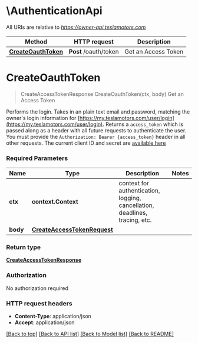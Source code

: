 # \AuthenticationApi

All URIs are relative to *https://owner-api.teslamotors.com*

Method | HTTP request | Description
------------- | ------------- | -------------
[**CreateOauthToken**](AuthenticationApi.md#CreateOauthToken) | **Post** /oauth/token | Get an Access Token


# **CreateOauthToken**
> CreateAccessTokenResponse CreateOauthToken(ctx, body)
Get an Access Token

Performs the login. Takes in an plain text email and password, matching the owner's login information for [https://my.teslamotors.com/user/login](https://my.teslamotors.com/user/login). Returns a `access_token` which is passed along as a header with all future requests to authenticate the user. You must provide the `Authorization: Bearer {access_token}` header in all other requests. The current client ID and secret are [available here](http://pastebin.com/YiLPDggh)

### Required Parameters

Name | Type | Description  | Notes
------------- | ------------- | ------------- | -------------
 **ctx** | **context.Context** | context for authentication, logging, cancellation, deadlines, tracing, etc.
  **body** | [**CreateAccessTokenRequest**](CreateAccessTokenRequest.md)|  | 

### Return type

[**CreateAccessTokenResponse**](CreateAccessTokenResponse.md)

### Authorization

No authorization required

### HTTP request headers

 - **Content-Type**: application/json
 - **Accept**: application/json

[[Back to top]](#) [[Back to API list]](../README.md#documentation-for-api-endpoints) [[Back to Model list]](../README.md#documentation-for-models) [[Back to README]](../README.md)


